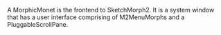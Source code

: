 A MorphicMonet is the frontend to SketchMorph2. It is a system window that has a user interface comprising of M2MenuMorphs and a PluggableScrollPane.
